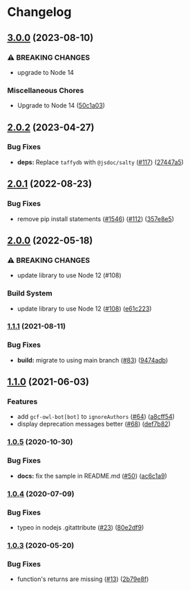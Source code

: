 # Changelog

## [3.0.0](https://github.com/googleapis/jsdoc-fresh/compare/v2.0.2...v3.0.0) (2023-08-10)


### ⚠ BREAKING CHANGES

* upgrade to Node 14

### Miscellaneous Chores

* Upgrade to Node 14 ([50c1a03](https://github.com/googleapis/jsdoc-fresh/commit/50c1a0328a2ff7b1940989b6818366535f1c47a2))

## [2.0.2](https://github.com/googleapis/jsdoc-fresh/compare/v2.0.1...v2.0.2) (2023-04-27)


### Bug Fixes

* **deps:** Replace `taffydb` with `@jsdoc/salty` ([#117](https://github.com/googleapis/jsdoc-fresh/issues/117)) ([27447a5](https://github.com/googleapis/jsdoc-fresh/commit/27447a52140b8399f93089aec9b83aa523f10cce))

## [2.0.1](https://github.com/googleapis/jsdoc-fresh/compare/v2.0.0...v2.0.1) (2022-08-23)


### Bug Fixes

* remove pip install statements ([#1546](https://github.com/googleapis/jsdoc-fresh/issues/1546)) ([#112](https://github.com/googleapis/jsdoc-fresh/issues/112)) ([357e8e5](https://github.com/googleapis/jsdoc-fresh/commit/357e8e54b34dc84f2f89d766e148eb0f0927d005))

## [2.0.0](https://github.com/googleapis/jsdoc-fresh/compare/v1.1.1...v2.0.0) (2022-05-18)


### ⚠ BREAKING CHANGES

* update library to use Node 12 (#108)

### Build System

* update library to use Node 12 ([#108](https://github.com/googleapis/jsdoc-fresh/issues/108)) ([e61c223](https://github.com/googleapis/jsdoc-fresh/commit/e61c2238db8900e339e5fe7fb8aea09642290182))

### [1.1.1](https://www.github.com/googleapis/jsdoc-fresh/compare/v1.1.0...v1.1.1) (2021-08-11)


### Bug Fixes

* **build:** migrate to using main branch ([#83](https://www.github.com/googleapis/jsdoc-fresh/issues/83)) ([9474adb](https://www.github.com/googleapis/jsdoc-fresh/commit/9474adbf0d559d319ff207397ba2be6b557999ac))

## [1.1.0](https://www.github.com/googleapis/jsdoc-fresh/compare/v1.0.5...v1.1.0) (2021-06-03)


### Features

* add `gcf-owl-bot[bot]` to `ignoreAuthors` ([#64](https://www.github.com/googleapis/jsdoc-fresh/issues/64)) ([a8cff54](https://www.github.com/googleapis/jsdoc-fresh/commit/a8cff5437116ceb7f25ceae26e1033587cd3ea0e))
* display deprecation messages better ([#68](https://www.github.com/googleapis/jsdoc-fresh/issues/68)) ([def7b82](https://www.github.com/googleapis/jsdoc-fresh/commit/def7b8280e52a943c519ac44b8534afa0b49a711))

### [1.0.5](https://www.github.com/googleapis/jsdoc-fresh/compare/v1.0.4...v1.0.5) (2020-10-30)


### Bug Fixes

* **docs:** fix the sample in README.md ([#50](https://www.github.com/googleapis/jsdoc-fresh/issues/50)) ([ac6c1a9](https://www.github.com/googleapis/jsdoc-fresh/commit/ac6c1a9a4181b59c803c7cdc49614ccbe2348318))

### [1.0.4](https://www.github.com/googleapis/jsdoc-fresh/compare/v1.0.3...v1.0.4) (2020-07-09)


### Bug Fixes

* typeo in nodejs .gitattribute ([#23](https://www.github.com/googleapis/jsdoc-fresh/issues/23)) ([80e2df9](https://www.github.com/googleapis/jsdoc-fresh/commit/80e2df993ee5f674a1e9856b306eb23ca75fdbdc))

### [1.0.3](https://www.github.com/googleapis/jsdoc-fresh/compare/v1.0.2...v1.0.3) (2020-05-20)


### Bug Fixes

* function's returns are missing ([#13](https://www.github.com/googleapis/jsdoc-fresh/issues/13)) ([2b79e8f](https://www.github.com/googleapis/jsdoc-fresh/commit/2b79e8f610c67749d8b844085f48592c82e4ed3a))
